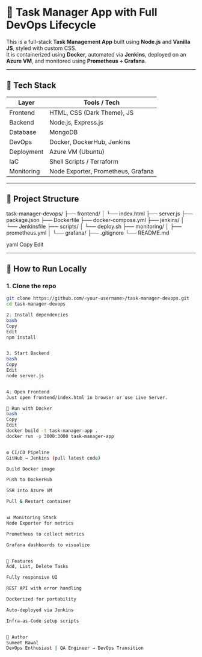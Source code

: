 # 📝 Task Manager App with Full DevOps Lifecycle

This is a full-stack **Task Management App** built using **Node.js** and **Vanilla JS**, styled with custom CSS.  
It is containerized using **Docker**, automated via **Jenkins**, deployed on an **Azure VM**, and monitored using **Prometheus + Grafana**.

---

## 🧱 Tech Stack

| Layer         | Tools / Tech                      |
|--------------|-----------------------------------|
| Frontend     | HTML, CSS (Dark Theme), JS        |
| Backend      | Node.js, Express.js               |
| Database     | MongoDB                           |
| DevOps       | Docker, DockerHub, Jenkins        |
| Deployment   | Azure VM (Ubuntu)                 |
| IaC          | Shell Scripts / Terraform         |
| Monitoring   | Node Exporter, Prometheus, Grafana|

---

## 📂 Project Structure

task-manager-devops/
├── frontend/
│ └── index.html
├── server.js
├── package.json
├── Dockerfile
├── docker-compose.yml
├── jenkins/
│ └── Jenkinsfile
├── scripts/
│ └── deploy.sh
├── monitoring/
│ ├── prometheus.yml
│ └── grafana/
├── .gitignore
└── README.md

yaml
Copy
Edit

---

## 🚀 How to Run Locally

### 1. Clone the repo

```bash
git clone https://github.com/<your-username>/task-manager-devops.git
cd task-manager-devops

2. Install dependencies
bash
Copy
Edit
npm install


3. Start Backend
bash
Copy
Edit
node server.js


4. Open Frontend
Just open frontend/index.html in browser or use Live Server.

🐳 Run with Docker
bash
Copy
Edit
docker build -t task-manager-app .
docker run -p 3000:3000 task-manager-app


⚙️ CI/CD Pipeline
GitHub → Jenkins (pull latest code)

Build Docker image

Push to DockerHub

SSH into Azure VM

Pull & Restart container


📊 Monitoring Stack
Node Exporter for metrics

Prometheus to collect metrics

Grafana dashboards to visualize


📌 Features
Add, List, Delete Tasks

Fully responsive UI

REST API with error handling

Dockerized for portability

Auto-deployed via Jenkins

Infra-as-Code setup scripts


🙌 Author
Sumeet Rawal
DevOps Enthusiast | QA Engineer → DevOps Transition

